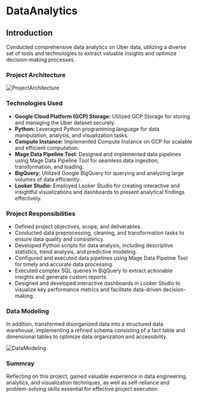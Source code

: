 # DataAnalytics

## Introduction 

Conducted comprehensive data analytics on Uber data, utilizing a diverse set of tools and technologies to extract valuable insights and optimize decision-making processes.

### Project Architecture 

![ProjectArchitecture](https://github.com/BoukayouaLoubna/DataAnalytics/assets/161256795/d725ae82-24c5-467e-bd3f-eab7d68acf69)

### Technologies Used

- **Google Cloud Platform (GCP) Storage:** Utilized GCP Storage for storing and managing the Uber dataset securely.
- **Python:** Leveraged Python programming language for data manipulation, analysis, and visualization tasks.
- **Compute Instance:** Implemented Compute Instance on GCP for scalable and efficient computation.
- **Mage Data Pipeline Tool:** Designed and implemented data pipelines using Mage Data Pipeline Tool for seamless data ingestion, transformation, and loading.
- **BigQuery:** Utilized Google BigQuery for querying and analyzing large volumes of data efficiently.
- **Looker Studio:** Employed Looker Studio for creating interactive and insightful visualizations and dashboards to present analytical findings effectively.

### Project Responsibilities

- Defined project objectives, scope, and deliverables.
- Conducted data preprocessing, cleaning, and transformation tasks to ensure data quality and consistency.
- Developed Python scripts for data analysis, including descriptive statistics, trend analysis, and predictive modeling.
- Configured and executed data pipelines using Mage Data Pipeline Tool for timely and accurate data processing.
- Executed complex SQL queries in BigQuery to extract actionable insights and generate custom reports.
- Designed and developed interactive dashboards in Looker Studio to visualize key performance metrics and facilitate data-driven decision-making.

### Data Modeling

In addition, transformed disorganized data into a structured data warehouse, implementing a refined schema consisting of a fact table and dimensional tables to optimize data organization and accessibility.

![DataModeling](https://github.com/BoukayouaLoubna/DataAnalytics/assets/161256795/a5f9f8c0-6be4-4312-a272-53cd7cfac8c9)

### Summray 

Reflecting on this project, gained valuable experience in data engineering, analytics, and visualization techniques, as well as self-reliance and problem-solving skills essential for effective project execution.
